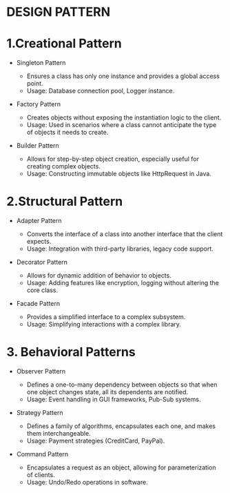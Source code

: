 # DESIGN PATTERN


# 1.Creational Pattern
  * Singleton Pattern
    * Ensures a class has only one instance and provides a global access point.
    * Usage: Database connection pool, Logger instance.
    
  * Factory Pattern
    * Creates objects without exposing the instantiation logic to the client.
    * Usage: Used in scenarios where a class cannot anticipate the type of objects it needs to create.

  * Builder Pattern
    * Allows for step-by-step object creation, especially useful for creating complex objects.
    * Usage: Constructing immutable objects like HttpRequest in Java.
      
# 2.Structural Pattern
  * Adapter Pattern
    * Converts the interface of a class into another interface that the client expects.
    * Usage: Integration with third-party libraries, legacy code support.
  
  * Decorator Pattern
    * Allows for dynamic addition of behavior to objects.
    * Usage: Adding features like encryption, logging without altering the core class.

  * Facade Pattern
    * Provides a simplified interface to a complex subsystem.
    * Usage: Simplifying interactions with a complex library.

# 3. Behavioral Patterns
 * Observer Pattern
   * Defines a one-to-many dependency between objects so that when one object changes state, all its dependents are notified.
   * Usage: Event handling in GUI frameworks, Pub-Sub systems.

 * Strategy Pattern
   * Defines a family of algorithms, encapsulates each one, and makes them interchangeable.
   * Usage: Payment strategies (CreditCard, PayPal).

* Command Pattern
  * Encapsulates a request as an object, allowing for parameterization of clients.
  * Usage: Undo/Redo operations in software.

  
